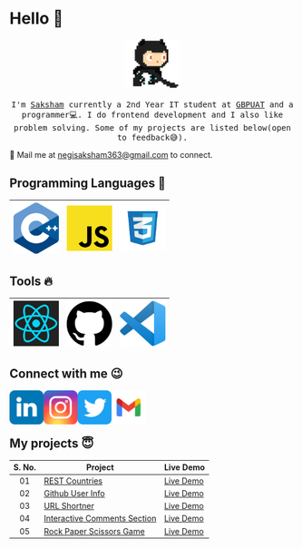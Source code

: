 
# Hello :wave: 

<p align="center">
  <img src="https://raw.githubusercontent.com/sakshamian/Profile-Readme/master/github.gif" width=100>
  <br><br>
  <samp>
    I'm <a href="https://github.com/sakshamian/">Saksham</a> currently a 2nd Year IT student at <a href="https://www.gbpuat.ac.in/">GBPUAT</a>  and a programmer💻.  I do frontend development and I also like problem solving. Some of my projects are listed below(open to feedback😅).
  </samp>
</p>

💬 Mail me at <negisaksham363@gmail.com> to connect.

## Programming Languages  :rocket:
|<img src="https://raw.githubusercontent.com/sakshamian/Profile-Readme/master/cpp.png" width=80> | <img src="https://raw.githubusercontent.com/sakshamian/Profile-Readme/master/js.png" width=80> | <img src="https://raw.githubusercontent.com/sakshamian/Profile-Readme/master/css.png" width=80> | 
|:---:|:---:|:---:|


## Tools :fire:

|<img src="https://raw.githubusercontent.com/sakshamian/Profile-Readme/master/react.png" width=80> | <img src="https://raw.githubusercontent.com/sakshamian/Profile-Readme/master/github.svg" width=80> | <img src="https://raw.githubusercontent.com/sakshamian/Profile-Readme/master/vscode.png" width=80> |
|:---:|:---:|:---:|


## Connect with me :wink:

<a href="https://www.linkedin.com/in/sakshamian/">
  <img align="left" alt="sakshamian Linkedin" width="60" src="https://raw.githubusercontent.com/edent/SuperTinyIcons/099dc12b59179d07d534069bc8551718f786d91a/images/svg/linkedin.svg" />
</a>
<a href="https://www.instagram.com/sakshamnegi_07/">
  <img align="left" alt="Saksham Insta" width="60" src="https://raw.githubusercontent.com/edent/SuperTinyIcons/099dc12b59179d07d534069bc8551718f786d91a/images/svg/instagram.svg" />
</a>
<a href="https://twitter.com/sakshamian">
  <img align="left" alt="Saksham twitter" width="60" src="https://raw.githubusercontent.com/edent/SuperTinyIcons/099dc12b59179d07d534069bc8551718f786d91a/images/svg/twitter.svg" />
</a>
<a href="mailto: negisaksham363@gmail.com">
  <img align="left" alt="Vedant Jajoo Twitter" width="60" src="https://raw.githubusercontent.com/edent/SuperTinyIcons/099dc12b59179d07d534069bc8551718f786d91a/images/svg/gmail.svg" />
</a>
<br>
<br>
<br>

## My projects :innocent:

|  S. No.  | Project                                                                                                                     | Live Demo                                                                         |
| :-: | --------------------------------------------------------------------------------------------------------------------------- | --------------------------------------------------------------------------------- |
| 01  | [REST Countries](https://github.com/sakshamian/Rest-countries-API-with-theme-switcher)                              | [Live Demo](https://sakshamian.github.io/Rest-countries-API-with-theme-switcher/)               |
| 02  | [Github User Info](https://github.com/sakshamian/Info-hub)                               | [Live Demo](https://sakshamian.github.io/Info-hub/)   |
| 03  | [URL Shortner](https://github.com/sakshamian/URL-shortener)                       | [Live Demo](https://sakshamian.github.io/URL-shortener/) |
| 04  | [Interactive Comments Section](https://github.com/sakshamian/interactive-comments-section)                          | [Live Demo](https://sakshamian.github.io/interactive-comments-section/)          |
| 05  | [Rock Paper Scissors Game](https://github.com/sakshamian/rock-paper-scissors-master)                               | [Live Demo](https://sakshamian.github.io/rock-paper-scissors-master/)                |

